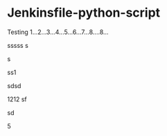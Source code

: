 # Jenkinsfile-python-script

Testing 1...2...3...4...5...6...7...8....8...

sssss
s


s

ss1

sdsd


1212
sf

sd

5